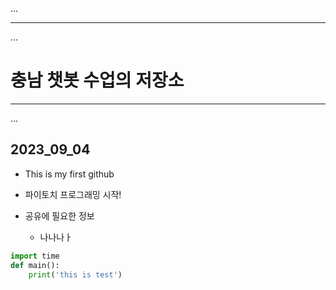 ...
- - -
...
# 충남 챗봇 수업의 저장소

- - -
...
## 2023_09_04

* This is my first github

* 파이토치 프로그래밍 시작!

* 공유에 필요한 정보
    * 나나나ㅏ


```python
import time
def main():
    print('this is test')
```